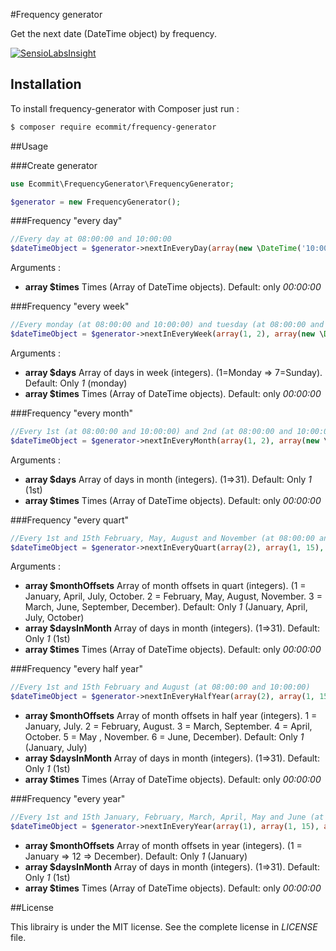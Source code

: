 #Frequency generator

Get the next date (DateTime object) by frequency.

[![SensioLabsInsight](https://insight.sensiolabs.com/projects/d9edc83c-4f02-46c3-828e-40ac59bc47de/big.png)](https://insight.sensiolabs.com/projects/d9edc83c-4f02-46c3-828e-40ac59bc47de)


## Installation

To install frequency-generator with Composer just run :

```bash
$ composer require ecommit/frequency-generator
```

##Usage

###Create generator

```php
use Ecommit\FrequencyGenerator\FrequencyGenerator;

$generator = new FrequencyGenerator();
```

###Frequency "every day"

```php
//Every day at 08:00:00 and 10:00:00
$dateTimeObject = $generator->nextInEveryDay(array(new \DateTime('10:00:00'), new \DateTime('08:00:00')));
```

Arguments :
* **array $times** Times (Array of DateTime objects). Default: only *00:00:00*


###Frequency "every week"

```php
//Every monday (at 08:00:00 and 10:00:00) and tuesday (at 08:00:00 and 10:00:00)
$dateTimeObject = $generator->nextInEveryWeek(array(1, 2), array(new \DateTime('06:00:00'), new \DateTime('08:00:00')));
```

Arguments :
* **array $days** Array of days in week (integers). (1=Monday => 7=Sunday). Default: Only *1* (monday)
* **array $times** Times (Array of DateTime objects). Default: only *00:00:00*


###Frequency "every month"

```php
//Every 1st (at 08:00:00 and 10:00:00) and 2nd (at 08:00:00 and 10:00:00)
$dateTimeObject = $generator->nextInEveryMonth(array(1, 2), array(new \DateTime('06:00:00'), new \DateTime('08:00:00')));
```

Arguments :
* **array $days** Array of days in month (integers). (1=>31). Default: Only *1* (1st)
* **array $times** Times (Array of DateTime objects). Default: only *00:00:00*


###Frequency "every quart"

```php
//Every 1st and 15th February, May, August and November (at 08:00:00 and 10:00:00)  
$dateTimeObject = $generator->nextInEveryQuart(array(2), array(1, 15), array(new \DateTime('06:00:00'), new \DateTime('08:00:00')));
```

Arguments :
* **array $monthOffsets** Array of month offsets in quart (integers). (1 = January, April, July, October. 2 = February, May, August, November. 3 = March, June, September, December). Default: Only *1* (January, April, July, October)
* **array $daysInMonth** Array of days in month (integers). (1=>31). Default: Only *1* (1st)
* **array $times** Times (Array of DateTime objects). Default: only *00:00:00*


###Frequency "every half year"

```php
//Every 1st and 15th February and August (at 08:00:00 and 10:00:00)  
$dateTimeObject = $generator->nextInEveryHalfYear(array(2), array(1, 15), array(new \DateTime('06:00:00'), new \DateTime('08:00:00')));
```


* **array $monthOffsets** Array of month offsets in half year (integers). 1 = January, July. 2 = February, August. 3 = March, September. 4 = April, October. 5 = May , November. 6 = June, December). Default: Only *1* (January, July)
* **array $daysInMonth** Array of days in month (integers). (1=>31). Default: Only *1* (1st)
* **array $times** Times (Array of DateTime objects). Default: only *00:00:00*


###Frequency "every year"

```php
//Every 1st and 15th January, February, March, April, May and June (at 08:00:00 and 10:00:00)  
$dateTimeObject = $generator->nextInEveryYear(array(1), array(1, 15), array(new \DateTime('06:00:00'), new \DateTime('08:00:00')));
```


* **array $monthOffsets** Array of month offsets in year (integers). (1 = January => 12 => December). Default: Only *1* (January)
* **array $daysInMonth** Array of days in month (integers). (1=>31). Default: Only *1* (1st)
* **array $times** Times (Array of DateTime objects). Default: only *00:00:00*


##License

This librairy is under the MIT license. See the complete license in *LICENSE* file.
